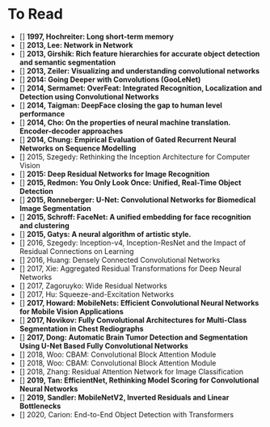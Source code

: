 # To Read

* [] **1997, Hochreiter: Long short-term memory**
* [] **2013, Lee: Network in Network**
* [] **2013, Girshik: Rich feature hierarchies for accurate object detection and semantic segmentation**
* [] **2013, Zeiler: Visualizing and understanding convolutional networks**
* [] **2014: Going Deeper with Convolutions (GooLeNet)**
* [] **2014, Sermamet: OverFeat: Integrated Recognition, Localization and Detection using Convolutional Networks**
* [] **2014, Taigman: DeepFace closing the gap to human level performance**
* [] **2014, Cho: On the properties of neural machine translation. Encoder-decoder approaches**
* [] **2014, Chung: Empirical Evaluation of Gated Recurrent Neural Networks on Sequence Modelling**
* [] 2015, Szegedy: Rethinking the Inception Architecture for Computer Vision
* [] **2015: Deep Residual Networks for Image Recognition**
* [] **2015, Redmon: You Only Look Once: Unified, Real-Time Object Detection**
* [] **2015, Ronneberger: U-Net: Convolutional Networks for Biomedical Image Segmentation**
* [] **2015, Schroff: FaceNet: A unified embedding for face recognition and clustering**
* [] **2015, Gatys: A neural algorithm of artistic style.**
* [] 2016, Szegedy: Inception-v4, Inception-ResNet and the Impact of Residual Connections on Learning
* [] 2016, Huang: Densely Connected Convolutional Networks
* [] 2017, Xie: Aggregated Residual Transformations for Deep Neural Networks
* [] 2017, Zagoruyko: Wide Residual Networks
* [] 2017, Hu: Squeeze-and-Excitation Networks
* [] **2017, Howard: MobileNets: Efficient Convolutional Neural Networks for Mobile Vision Applications**
* [] **2017, Novikov: Fully Convolutional Architectures for Multi-Class Segmentation in Chest Rediographs**
* [] **2017, Dong: Automatic Brain Tumor Detection and Segmentation Using U-Net Based Fully Convolutional Networks**
* [] 2018, Woo: CBAM: Convolutional Block Attention Module
* [] 2018, Woo: CBAM: Convolutional Block Attention Module
* [] 2018, Zhang: Residual Attention Network for Image Classification
* [] **2019, Tan: EfficientNet, Rethinking Model Scoring for Convolutional Neural Networks**
* [] **2019, Sandler: MobileNetV2, Inverted Residuals and Linear Bottlenecks**
* [] 2020, Carion: End-to-End Object Detection with Transformers